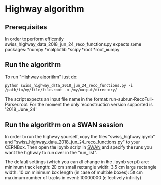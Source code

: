 # Highway algorithm #

## Prerequisites ##
In order to perform efficently swiss_highway_data_2018_jun_24_reco_functions.py expects some packages:
  *numpy
  *matplotlib
  *scipy
  *root
  *root_numpy

## Run the algorithm ##
To run "Highway algorithm" just do:
```
python swiss_highway_data_2018_jun_24_reco_functions.py -i /path/to/my/file/file.root -o /my/output/directory/
```
The script expects an input file name in the format: run-subrun-RecoFull-Parser.root. For the moment the only reconstruction version supported is '2018_June_24'

## Run the algorithm on a SWAN session ##
In order to run the highway yourself, copy the files "swiss_highway.ipynb" and "swiss_highway_data_2018_jun_24_reco_functions.py" to your CERNBox. Then open the ipynb script in [SWAN](https://swan.cern.ch) and specify the runs you want the highway to run over in the "run_list".

The default settings (which you can all change in the .ipynb script) are:
minimum track length: 20 cm
small rectangle width: 3.5 cm
large rectangle width: 10 cm
minimum box length (in case of multiple boxes): 50 cm
maximum number of tracks in event: 10000000 (effectively infinity)
